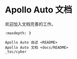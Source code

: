 Apollo Auto 文档
=========================

欢迎加入文档完善的工作。

```{toctree}
:maxdepth: 3
    
Apollo Auto 自述 <README>
Apollo Auto 文档 <docs/README>
_toc/cyber
```

<!-- 暂时性的目录 -->
```{include} toctree.txt
```

